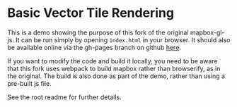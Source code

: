 # Basic Vector Tile Rendering
This is a demo showing the purpose of this fork of the original mapbox-gl-js.
It can be run simply by opening `index.html` in your browser. It should also be available online via the gh-pages branch on github [here](https://landtechnologies.github.io/Mapbox-vector-tiles-basic-js-renderer/debug/basic/).

If you want to modify the code and build it locally, you need to be aware that this fork uses webpack to build mapbox rather than browserify, as in the original. The build is also done as part of the demo, rather than using a pre-built js file.

See the root readme for further details.